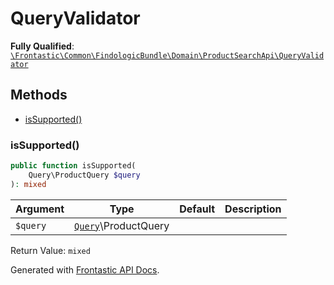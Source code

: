 #  QueryValidator

**Fully Qualified**: [`\Frontastic\Common\FindologicBundle\Domain\ProductSearchApi\QueryValidator`](../../../../../src/php/FindologicBundle/Domain/ProductSearchApi/QueryValidator.php)

## Methods

* [isSupported()](#issupported)

### isSupported()

```php
public function isSupported(
    Query\ProductQuery $query
): mixed
```

Argument|Type|Default|Description
--------|----|-------|-----------
`$query`|[`Query`](../../../ProductApiBundle/Domain/ProductApi/Query.md)\ProductQuery||

Return Value: `mixed`

Generated with [Frontastic API Docs](https://github.com/FrontasticGmbH/apidocs).
